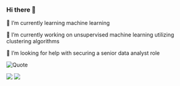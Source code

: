 ### Hi there 👋


🌱 I’m currently learning machine learning

🔭 I’m currently working on unsupervised machine learning utilizing clustering algorithms

🤔 I’m looking for help with securing a senior data analyst role







![Quote](https://github-readme-quotes.herokuapp.com/quote?quoteCategory=motivational)









[![](https://img.shields.io/badge/Spotify-1ED760?style=for-the-badge&logo=spotify&logoColor=white)](https://open.spotify.com/playlist/37i9dQZF1EId4go5ahzE07?si=a23294871eb3464d) [![](https://img.shields.io/badge/linkedin-%230077B5.svg?style=for-the-badge&logo=linkedin)](https://www.linkedin.com/in/brandi-enrietti/)
